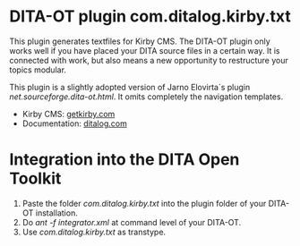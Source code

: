 # DITA-OT plugin com.ditalog.kirby.txt

This plugin generates textfiles for Kirby CMS. The DITA-OT plugin only works well if you have placed your DITA source files in a certain way. It is connected with work, but also means a new opportunity to restructure your topics modular.

This plugin is a slightly adopted version of Jarno Elovirta´s plugin _net.sourceforge.dita-ot.html_. It omits completely the navigation templates.

* Kirby CMS: [getkirby.com](http://getkirby.com)
* Documentation: [ditalog.com](http://www.ditalog.com/dita2kirby/documentation)

# Integration into the DITA Open Toolkit

1. Paste the folder _com.ditalog.kirby.txt_ into the plugin folder of your DITA-OT installation.
2. Do _ant -f integrator.xml_ at command level of your DITA-OT.
3. Use _com.ditalog.kirby.txt_ as transtype.